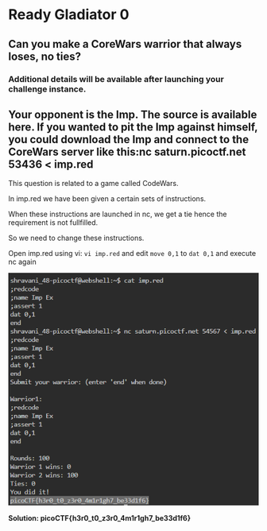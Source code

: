 # Ready Gladiator 0

## Can you make a CoreWars warrior that always loses, no ties?

### Additional details will be available after launching your challenge instance.

## Your opponent is the Imp. The source is available here. If you wanted to pit the Imp against himself, you could download the Imp and connect to the CoreWars server like this:nc saturn.picoctf.net 53436 < imp.red

This question is related to a game called CodeWars.

In imp.red we have been given a certain sets of instructions. 

When these instructions are launched in nc, we get a tie hence the requirement is not fullfilled. 

So we need to change these instructions.

Open imp.red using vi: `vi imp.red` and edit `move 0,1` to `dat 0,1` and execute nc again

![gladiator0](image.png)

**Solution: picoCTF{h3r0_t0_z3r0_4m1r1gh7_be33d1f6}**